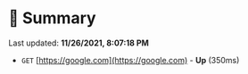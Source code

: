 # 📖 Summary
Last updated: **11/26/2021, 8:07:18 PM**

- `GET` [https://google.com](https://google.com) - **Up** (350ms)
